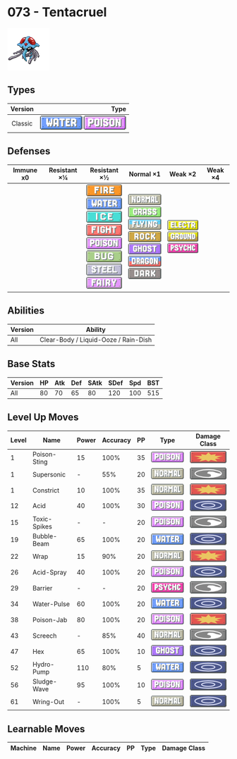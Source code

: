 # 073 - Tentacruel

![tentacruel](../img/pokemon/073.png)

## Types

| Version | Type                                                                |
| :-----: | ------------------------------------------------------------------: |
| Classic | ![water](../img/types/water.png) ![poison](../img/types/poison.png) |

## Defenses

| Immune x0 | Resistant ×¼ | Resistant ×½                                                                                                                                                                                                                                                                                      | Normal ×1                                                                                                                                                                                                                                                        | Weak ×2                                                                                                                | Weak ×4 |
| --------- | ------------ | ------------------------------------------------------------------------------------------------------------------------------------------------------------------------------------------------------------------------------------------------------------------------------------------------- | ---------------------------------------------------------------------------------------------------------------------------------------------------------------------------------------------------------------------------------------------------------------- | ---------------------------------------------------------------------------------------------------------------------- | ------- |
|           |              | ![fire](../img/types/fire.png)<br/>![water](../img/types/water.png)<br/>![ice](../img/types/ice.png)<br/>![fighting](../img/types/fighting.png)<br/>![poison](../img/types/poison.png)<br/>![bug](../img/types/bug.png)<br/>![steel](../img/types/steel.png)<br/>![fairy](../img/types/fairy.png) | ![normal](../img/types/normal.png)<br/>![grass](../img/types/grass.png)<br/>![flying](../img/types/flying.png)<br/>![rock](../img/types/rock.png)<br/>![ghost](../img/types/ghost.png)<br/>![dragon](../img/types/dragon.png)<br/>![dark](../img/types/dark.png) | ![electric](../img/types/electric.png)<br/>![ground](../img/types/ground.png)<br/>![psychic](../img/types/psychic.png) |         |

## Abilities

| Version | Ability                              |
| ------- | ------------------------------------ |
| All     | Clear-Body / Liquid-Ooze / Rain-Dish |

## Base Stats

| Version | HP | Atk | Def | SAtk | SDef | Spd | BST |
| ------- | -- | --- | --- | ---- | ---- | --- | --- |
| All     | 80 | 70  | 65  | 80   | 120  | 100 | 515 |

## Level Up Moves

| Level | Name         | Power | Accuracy | PP | Type                                 | Damage Class                           |
| ----- | ------------ | ----- | -------- | -- | ------------------------------------ | -------------------------------------- |
| 1     | Poison-Sting | 15    | 100%     | 35 | ![poison](../img/types/poison.png)   | ![physical](../img/types/physical.png) |
| 1     | Supersonic   | -     | 55%      | 20 | ![normal](../img/types/normal.png)   | ![status](../img/types/status.png)     |
| 1     | Constrict    | 10    | 100%     | 35 | ![normal](../img/types/normal.png)   | ![physical](../img/types/physical.png) |
| 12    | Acid         | 40    | 100%     | 30 | ![poison](../img/types/poison.png)   | ![special](../img/types/special.png)   |
| 15    | Toxic-Spikes | -     | -        | 20 | ![poison](../img/types/poison.png)   | ![status](../img/types/status.png)     |
| 19    | Bubble-Beam  | 65    | 100%     | 20 | ![water](../img/types/water.png)     | ![special](../img/types/special.png)   |
| 22    | Wrap         | 15    | 90%      | 20 | ![normal](../img/types/normal.png)   | ![physical](../img/types/physical.png) |
| 26    | Acid-Spray   | 40    | 100%     | 20 | ![poison](../img/types/poison.png)   | ![special](../img/types/special.png)   |
| 29    | Barrier      | -     | -        | 20 | ![psychic](../img/types/psychic.png) | ![status](../img/types/status.png)     |
| 34    | Water-Pulse  | 60    | 100%     | 20 | ![water](../img/types/water.png)     | ![special](../img/types/special.png)   |
| 38    | Poison-Jab   | 80    | 100%     | 20 | ![poison](../img/types/poison.png)   | ![physical](../img/types/physical.png) |
| 43    | Screech      | -     | 85%      | 40 | ![normal](../img/types/normal.png)   | ![status](../img/types/status.png)     |
| 47    | Hex          | 65    | 100%     | 10 | ![ghost](../img/types/ghost.png)     | ![special](../img/types/special.png)   |
| 52    | Hydro-Pump   | 110   | 80%      | 5  | ![water](../img/types/water.png)     | ![special](../img/types/special.png)   |
| 56    | Sludge-Wave  | 95    | 100%     | 10 | ![poison](../img/types/poison.png)   | ![special](../img/types/special.png)   |
| 61    | Wring-Out    | -     | 100%     | 5  | ![normal](../img/types/normal.png)   | ![special](../img/types/special.png)   |

## Learnable Moves

| Machine | Name | Power | Accuracy | PP | Type | Damage Class |
| ------- | ---- | ----- | -------- | -- | ---- | ------------ |